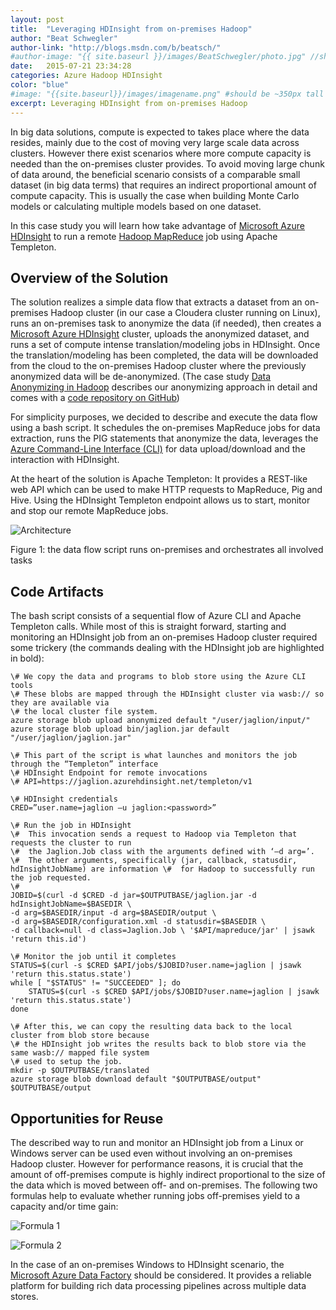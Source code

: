 ```yaml
---
layout: post
title:  "Leveraging HDInsight from on-premises Hadoop"
author: "Beat Schwegler"
author-link: "http://blogs.msdn.com/b/beatsch/"
#author-image: "{{ site.baseurl }}/images/BeatSchwegler/photo.jpg" //should be square dimensions
date:   2015-07-21 23:34:28
categories: Azure Hadoop HDInsight
color: "blue"
#image: "{{site.baseurl}}/images/imagename.png" #should be ~350px tall
excerpt: Leveraging HDInsight from on-premises Hadoop
---
```


In big data solutions, compute is expected to takes place where the data resides, mainly due to the cost of moving very large scale data across clusters. However there exist scenarios where more compute capacity is needed than the on-premises cluster provides. To avoid moving large chunk of data around, the beneficial scenario consists of a comparable small dataset (in big data terms) that requires an indirect proportional amount of compute capacity. This is usually the case when building Monte Carlo models or calculating multiple models based on one dataset.

In this case study you will learn how take advantage of [Microsoft Azure HDInsight](http://azure.microsoft.com/en-us/services/hdinsight/) to run a remote [Hadoop MapReduce](http://hadoop.apache.org/docs/r1.2.1/index.html#MapReduce) job using Apache Templeton.

## Overview of the Solution

The solution realizes a simple data flow that extracts a dataset from an on-premises Hadoop cluster (in our case a Cloudera cluster running on Linux), runs an on-premises task to anonymize the data (if needed), then creates a [Microsoft Azure HDInsight](http://azure.microsoft.com/en-us/services/hdinsight/) cluster, uploads the anonymized dataset, and runs a set of compute intense translation/modeling jobs in HDInsight. Once the translation/modeling has been completed, the data will be downloaded from the cloud to the on-premises Hadoop cluster where the previously anonymized data will be de-anonymized. (The case study [Data Anonymizing in Hadoop](http://blogs.msdn.com/b/partnercatalystteam/archive/2015/06/04/data-anonymizing-in-hadoop-a-ted-case-study.aspx)  describes our anonymizing approach in detail and comes with a [code repository on GitHub](https://github.com/irjudson/jaglion))

For simplicity purposes, we decided to describe and execute the data flow using a bash script. It schedules the on-premises MapReduce jobs for data extraction, runs the PIG statements that anonymize the data, leverages the [Azure Command-Line Interface (CLI)](https://azure.microsoft.com/en-us/documentation/articles/xplat-cli-install/) for data upload/download and the interaction with HDInsight.

At the heart of the solution is Apache Templeton: It provides a REST-like web API which can be used to make HTTP requests to MapReduce, Pig and Hive. Using the HDInsight Templeton endpoint allows us to start, monitor and stop our remote MapReduce jobs.

![Architecture]({{site.baseurl}}/images/2015-07-21-Leveraging-HDInsight-from-on-premise-Hadoop_images/image001.png)

Figure 1: the data flow script runs on-premises and orchestrates all involved tasks

## Code Artifacts

The bash script consists of a sequential flow of Azure CLI and Apache Templeton calls. While most of this is straight forward, starting and monitoring an HDInsight job from an on-premises Hadoop cluster required some trickery (the commands dealing with the HDInsight job are highlighted in bold):

```
\# We copy the data and programs to blob store using the Azure CLI tools
\# These blobs are mapped through the HDInsight cluster via wasb:// so they are available via
\# the local cluster file system.
azure storage blob upload anonymized default "/user/jaglion/input/"
azure storage blob upload bin/jaglion.jar default "/user/jaglion/jaglion.jar"

\# This part of the script is what launches and monitors the job through the “Templeton” interface
\# HDInsight Endpoint for remote invocations
\# API=https://jaglion.azurehdinsight.net/templeton/v1

\# HDInsight credentials
CRED=”user.name=jaglion –u jaglion:<password>”

\# Run the job in HDInsight
\#  This invocation sends a request to Hadoop via Templeton that requests the cluster to run
\#  the Jaglion.Job class with the arguments defined with ‘–d arg=’.
\#  The other arguments, specifically (jar, callback, statusdir, hdInsightJobName) are information \#  for Hadoop to successfully run the job requested.
\#
JOBID=$(curl -d $CRED -d jar=$OUTPUTBASE/jaglion.jar -d hdInsightJobName=$BASEDIR \
-d arg=$BASEDIR/input -d arg=$BASEDIR/output \
-d arg=$BASEDIR/configuration.xml -d statusdir=$BASEDIR \
-d callback=null -d class=Jaglion.Job \ '$API/mapreduce/jar' | jsawk 'return this.id')

\# Monitor the job until it completes
STATUS=$(curl -s $CRED $API/jobs/$JOBID?user.name=jaglion | jsawk 'return this.status.state')
while [ "$STATUS" != "SUCCEEDED" ]; do
    STATUS=$(curl -s $CRED $API/jobs/$JOBID?user.name=jaglion | jsawk 'return this.status.state')
done

\# After this, we can copy the resulting data back to the local cluster from blob store because
\# the HDInsight job writes the results back to blob store via the same wasb:// mapped file system
\# used to setup the job.
mkdir -p $OUTPUTBASE/translated
azure storage blob download default "$OUTPUTBASE/output" $OUTPUTBASE/output
```

## Opportunities for Reuse

The described way to run and monitor an HDInsight job from a Linux or Windows server can be used even without involving an on-premises Hadoop cluster. However for performance reasons, it is crucial that the amount of off-premises compute is highly indirect proportional to the size of the data which is moved between off- and on-premises. The following two formulas help to evaluate whether running jobs off-premises yield to a capacity and/or time gain:  

![Formula 1]({{site.baseurl}}/images/2015-07-21-Leveraging-HDInsight-from-on-premise-Hadoop_images/image002.png)

![Formula 2]({{site.baseurl}}/images/2015-07-21-Leveraging-HDInsight-from-on-premise-Hadoop_images/image003.png)

In the case of an on-premises Windows to HDInsight scenario, the [Microsoft Azure Data Factory](http://azure.microsoft.com/en-us/documentation/services/data-factory/) should be considered. It provides a reliable platform for building rich data processing pipelines across multiple data stores.
